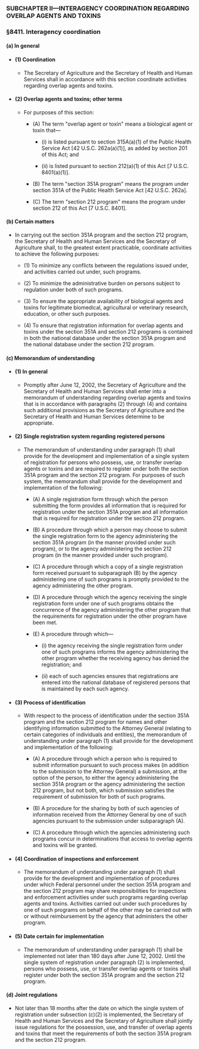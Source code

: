 ### SUBCHAPTER II—INTERAGENCY COORDINATION REGARDING OVERLAP AGENTS AND TOXINS

### §8411. Interagency coordination
#### (a) In general
* #### (1) Coordination
  * The Secretary of Agriculture and the Secretary of Health and Human Services shall in accordance with this section coordinate activities regarding overlap agents and toxins.

* #### (2) Overlap agents and toxins; other terms
  * For purposes of this section:

    * (A) The term "overlap agent or toxin" means a biological agent or toxin that—

      * (i) is listed pursuant to section 315A(a)(1) of the Public Health Service Act [42 U.S.C. 262a(a)(1)], as added by section 201 of this Act; and

      * (ii) is listed pursuant to section 212(a)(1) of this Act [7 U.S.C. 8401(a)(1)].


    * (B) The term "section 351A program" means the program under section 351A of the Public Health Service Act [42 U.S.C. 262a].

    * (C) The term "section 212 program" means the program under section 212 of this Act [7 U.S.C. 8401].

#### (b) Certain matters
* In carrying out the section 351A program and the section 212 program, the Secretary of Health and Human Services and the Secretary of Agriculture shall, to the greatest extent practicable, coordinate activities to achieve the following purposes:

  * (1) To minimize any conflicts between the regulations issued under, and activities carried out under, such programs.

  * (2) To minimize the administrative burden on persons subject to regulation under both of such programs.

  * (3) To ensure the appropriate availability of biological agents and toxins for legitimate biomedical, agricultural or veterinary research, education, or other such purposes.

  * (4) To ensure that registration information for overlap agents and toxins under the section 351A and section 212 programs is contained in both the national database under the section 351A program and the national database under the section 212 program.

#### (c) Memorandum of understanding
* #### (1) In general
  * Promptly after June 12, 2002, the Secretary of Agriculture and the Secretary of Health and Human Services shall enter into a memorandum of understanding regarding overlap agents and toxins that is in accordance with paragraphs (2) through (4) and contains such additional provisions as the Secretary of Agriculture and the Secretary of Health and Human Services determine to be appropriate.

* #### (2) Single registration system regarding registered persons
  * The memorandum of understanding under paragraph (1) shall provide for the development and implementation of a single system of registration for persons who possess, use, or transfer overlap agents or toxins and are required to register under both the section 351A program and the section 212 program. For purposes of such system, the memorandum shall provide for the development and implementation of the following:

    * (A) A single registration form through which the person submitting the form provides all information that is required for registration under the section 351A program and all information that is required for registration under the section 212 program.

    * (B) A procedure through which a person may choose to submit the single registration form to the agency administering the section 351A program (in the manner provided under such program), or to the agency administering the section 212 program (in the manner provided under such program).

    * (C) A procedure through which a copy of a single registration form received pursuant to subparagraph (B) by the agency administering one of such programs is promptly provided to the agency administering the other program.

    * (D) A procedure through which the agency receiving the single registration form under one of such programs obtains the concurrence of the agency administering the other program that the requirements for registration under the other program have been met.

    * (E) A procedure through which—

      * (i) the agency receiving the single registration form under one of such programs informs the agency administering the other program whether the receiving agency has denied the registration; and

      * (ii) each of such agencies ensures that registrations are entered into the national database of registered persons that is maintained by each such agency.

* #### (3) Process of identification
  * With respect to the process of identification under the section 351A program and the section 212 program for names and other identifying information submitted to the Attorney General (relating to certain categories of individuals and entities), the memorandum of understanding under paragraph (1) shall provide for the development and implementation of the following:

    * (A) A procedure through which a person who is required to submit information pursuant to such process makes (in addition to the submission to the Attorney General) a submission, at the option of the person, to either the agency administering the section 351A program or the agency administering the section 212 program, but not both, which submission satisfies the requirement of submission for both of such programs.

    * (B) A procedure for the sharing by both of such agencies of information received from the Attorney General by one of such agencies pursuant to the submission under subparagraph (A).

    * (C) A procedure through which the agencies administering such programs concur in determinations that access to overlap agents and toxins will be granted.

* #### (4) Coordination of inspections and enforcement
  * The memorandum of understanding under paragraph (1) shall provide for the development and implementation of procedures under which Federal personnel under the section 351A program and the section 212 program may share responsibilities for inspections and enforcement activities under such programs regarding overlap agents and toxins. Activities carried out under such procedures by one of such programs on behalf of the other may be carried out with or without reimbursement by the agency that administers the other program.

* #### (5) Date certain for implementation
  * The memorandum of understanding under paragraph (1) shall be implemented not later than 180 days after June 12, 2002. Until the single system of registration under paragraph (2) is implemented, persons who possess, use, or transfer overlap agents or toxins shall register under both the section 351A program and the section 212 program.

#### (d) Joint regulations
* Not later than 18 months after the date on which the single system of registration under subsection (c)(2) is implemented, the Secretary of Health and Human Services and the Secretary of Agriculture shall jointly issue regulations for the possession, use, and transfer of overlap agents and toxins that meet the requirements of both the section 351A program and the section 212 program.